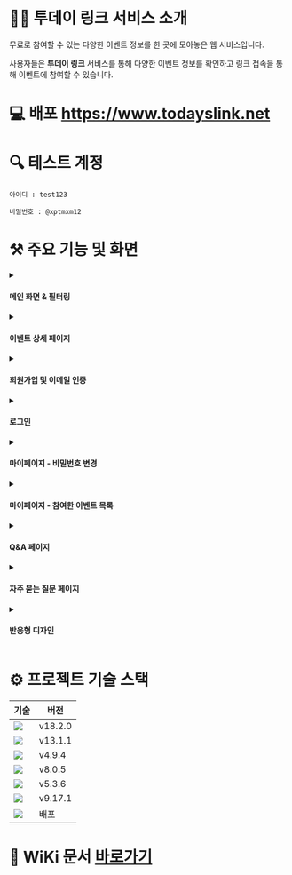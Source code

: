 <h1>💁‍♂️ 투데이 링크 서비스 소개</h1>
무료로 참여할 수 있는 다양한 이벤트 정보를 한 곳에 모아놓은 웹 서비스입니다.

사용자들은 **투데이 링크** 서비스를 통해 다양한 이벤트 정보를 확인하고 링크 접속을 통해 이벤트에 참여할 수 있습니다.


# 💻 배포 <a href="https://todayslink.net" target="_blank">https://www.todayslink.net</a>


# 🔍 테스트 계정

`아이디 : test123`

`비밀번호 : @xptmxm12`


# ⚒️ 주요 기능 및 화면
<details>
<summary><h4>메인 화면 & 필터링</h4></summary>
<div markdown="1">

![ezgif com-video-to-gif (12)](https://user-images.githubusercontent.com/43470398/222310026-3da760b0-3734-4581-913d-5e7ad6c3c2a7.gif)

</div>
</details>

<details>
<summary><h4>이벤트 상세 페이지</h4></summary>
<div markdown="1">

![ezgif com-video-to-gif (13)](https://user-images.githubusercontent.com/43470398/222310802-305bf522-bc14-44e2-a178-80723d6a583d.gif)

</div>
</details>


<details>
<summary><h4>회원가입 및 이메일 인증</h4></summary>
<div markdown="1">

![ezgif com-video-to-gif](https://user-images.githubusercontent.com/43470398/221482825-a49ea4e5-a04d-46fc-8033-171ee02210e9.gif)

</div>
</details>

<details>
<summary><h4>로그인</h4></summary>
<div markdown="1">

![ezgif com-video-to-gif (1)](https://user-images.githubusercontent.com/43470398/221486561-8fb47d32-8675-42f7-942d-be2f7d4dcc09.gif)

</div>
</details>


<details>
<summary><h4>마이페이지 - 비밀번호 변경</h4></summary>
<div markdown="1">

![ezgif com-video-to-gif (2)](https://user-images.githubusercontent.com/43470398/221487752-030a4f6c-c9d1-4da3-ade6-0921e9c93418.gif)

</div>
</details>

<details>
<summary><h4>마이페이지 - 참여한 이벤트 목록</h4></summary>
<div markdown="1">

![ezgif com-video-to-gif (19)](https://user-images.githubusercontent.com/43470398/227782173-f1bb79d2-98c0-487b-841c-5c54ddf4922b.gif)

</div>
</details>

<details>
<summary><h4>Q&A 페이지</h4></summary>
<div markdown="1">

![ezgif com-video-to-gif (3)](https://user-images.githubusercontent.com/43470398/221488437-da49a085-3311-4f51-bff4-20e3691efd59.gif)

</div>
</details>

<details>
<summary><h4>자주 묻는 질문 페이지</h4></summary>
<div markdown="1">

![ezgif com-video-to-gif (4)](https://user-images.githubusercontent.com/43470398/221489852-650ffb97-89f2-42c7-abe9-7c4c3ee64e7a.gif)

</div>
</details>

<details>
<summary><h4>반응형 디자인</h4></summary>
<div markdown="1">

![ezgif com-video-to-gif (5)](https://user-images.githubusercontent.com/43470398/221491874-929e3a84-7da5-4902-912c-50b214ce5679.gif)

</div>
</details>


# ⚙️ 프로젝트 기술 스택

|기술|버전|
|---|---|
|<img src="https://img.shields.io/badge/react-61DAFB?style=for-the-badge&logo=react&logoColor=black">|v18.2.0|
|<img src="https://img.shields.io/badge/Next.js-000000?style=for-the-badge&logo=Next.js&logoColor=white">|v13.1.1|
|<img src="https://img.shields.io/badge/typescript-3178C6?style=for-the-badge&logo=typescript&logoColor=white">|v4.9.4|
|<img src="https://img.shields.io/badge/redux-764ABC?style=for-the-badge&logo=redux&logoColor=white">|v8.0.5|
|<img src="https://img.shields.io/badge/styled components-DB7093?style=for-the-badge&logo=styled-components&logoColor=white">|v5.3.6|
|<img src="https://img.shields.io/badge/firebase-FFCA28?style=for-the-badge&logo=firebase&logoColor=black">|v9.17.1|
|<img src="https://img.shields.io/badge/vercel-000000?style=for-the-badge&logo=vercel&logoColor=white">|배포|


# 🔗 WiKi 문서 [바로가기](https://github.com/tpgus/TodaysLink-client/wiki)
